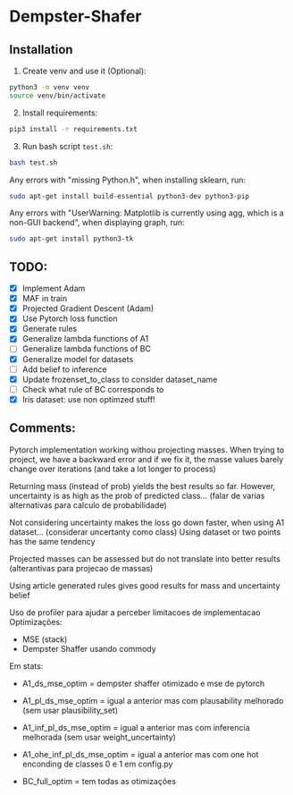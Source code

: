 # Dempster-Shafer

## Installation
1. Create venv and use it (Optional):
```bash
python3 -m venv venv
source venv/bin/activate
```
2. Install requirements:
```bash
pip3 install -r requirements.txt
```
3. Run bash script `test.sh`:
```bash
bash test.sh
```
Any errors with "missing Python.h", when installing sklearn, run: 
```bash
sudo apt-get install build-essential python3-dev python3-pip
```

Any errors with "UserWarning: Matplotlib is currently using agg, which is a non-GUI backend", when displaying graph, run: 
```bash
sudo apt-get install python3-tk
```

## TODO:
- [x] Implement Adam
- [x] MAF in train
- [x] Projected Gradient Descent (Adam)
- [x] Use Pytorch loss function
- [x] Generate rules
- [x] Generalize lambda functions of A1
- [ ] Generalize lambda functions of BC
- [x] Generalize model for datasets
- [ ] Add belief to inference
- [x] Update frozenset_to_class to consider dataset_name
- [ ] Check what rule of BC corresponds to
- [x] Iris dataset: use non optimzed stuff!

## Comments:
Pytorch implementation working withou projecting masses. When trying to project, we have a backward error and if we fix it, the masse values barely change over iterations (and take a lot longer to process)

Returning mass (instead of prob) yields the best results so far. However, uncertainty is as high as the prob of predicted class... (falar de varias alternativas para calculo de probabilidade)

Not considering uncertainty makes the loss go down faster, when using A1 dataset... (considerar uncertanty como class)
Using dataset or two points has the same tendency

Projected masses can be assessed but do not translate into better results (alterantivas para projecao de massas)

Using article generated rules gives good results for mass and uncertainty belief

Uso de profiler para ajudar a perceber limitacoes de implementacao
Optimizações:
* MSE (stack)
* Dempster Shaffer usando commody 

Em stats:
* A1_ds_mse_optim = dempster shaffer otimizado e mse de pytorch
* A1_pl_ds_mse_optim = igual a anterior mas com plausability melhorado (sem usar plausibility_set)
* A1_inf_pl_ds_mse_optim = igual a anterior mas com inferencia melhorada (sem usar weight_uncertainty)
* A1_ohe_inf_pl_ds_mse_optim = igual a anterior mas com one hot enconding de classes 0 e 1 em config.py

* BC_full_optim = tem todas as otimizações

    

